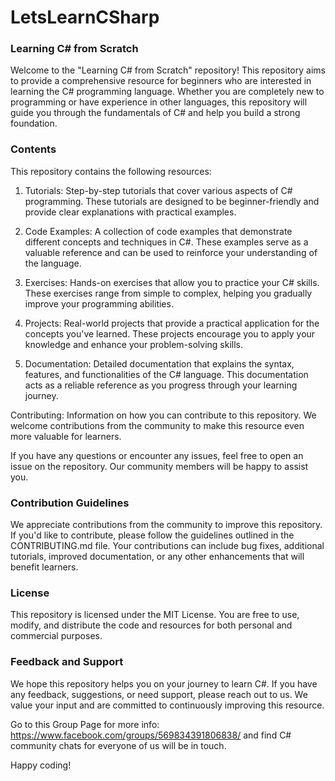 # LetsLearnCSharp

### Learning C# from Scratch
Welcome to the "Learning C# from Scratch" repository! This repository aims to provide a comprehensive resource for beginners who are interested in learning the C# programming language. Whether you are completely new to programming or have experience in other languages, this repository will guide you through the fundamentals of C# and help you build a strong foundation.

### Contents
This repository contains the following resources:

1. Tutorials: Step-by-step tutorials that cover various aspects of C# programming. These tutorials are designed to be beginner-friendly and provide clear explanations with practical examples.

2. Code Examples: A collection of code examples that demonstrate different concepts and techniques in C#. These examples serve as a valuable reference and can be used to reinforce your understanding of the language.

3. Exercises: Hands-on exercises that allow you to practice your C# skills. These exercises range from simple to complex, helping you gradually improve your programming abilities.

4. Projects: Real-world projects that provide a practical application for the concepts you've learned. These projects encourage you to apply your knowledge and enhance your problem-solving skills.

5. Documentation: Detailed documentation that explains the syntax, features, and functionalities of the C# language. This documentation acts as a reliable reference as you progress through your learning journey.

Contributing: Information on how you can contribute to this repository. We welcome contributions from the community to make this resource even more valuable for learners.

If you have any questions or encounter any issues, feel free to open an issue on the repository. Our community members will be happy to assist you.

### Contribution Guidelines
We appreciate contributions from the community to improve this repository. If you'd like to contribute, please follow the guidelines outlined in the CONTRIBUTING.md file. Your contributions can include bug fixes, additional tutorials, improved documentation, or any other enhancements that will benefit learners.

### License
This repository is licensed under the MIT License. You are free to use, modify, and distribute the code and resources for both personal and commercial purposes.

### Feedback and Support
We hope this repository helps you on your journey to learn C#. If you have any feedback, suggestions, or need support, please reach out to us. We value your input and are committed to continuously improving this resource.

Go to this Group Page for more info: https://www.facebook.com/groups/569834391806838/ and find C# community chats for everyone of us will be in touch. 

Happy coding!
